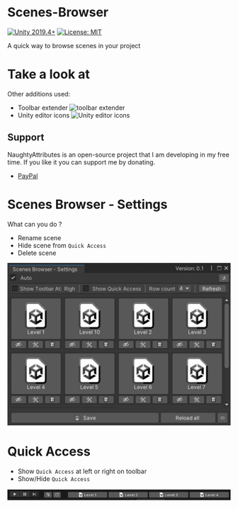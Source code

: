 # Scenes-Browser

[![Unity 2019.4+](https://img.shields.io/badge/unity-2019.4%2B-blue.svg)](https://unity3d.com/get-unity/download)
[![License: MIT](https://img.shields.io/badge/License-MIT-brightgreen.svg)](https://github.com/atoGames/Scenes-Browser/blob/main/LICENSE)

A quick way to browse scenes in your project


# Take a look at 
  Other additions used:
- Toolbar extender ![toolbar extender](https://github.com/marijnz/unity-toolbar-extender)
- Unity editor icons ![Unity editor icons](https://github.com/halak/unity-editor-icons)

## Support
NaughtyAttributes is an open-source project that I am developing in my free time. If you like it you can support me by donating.

- [PayPal](https://www.paypal.me/AliMohameed)


# Scenes Browser - Settings

What can you do ?
- Rename scene
- Hide scene from `Quick Access`
- Delete scene

![Scenes Browser - Settings](https://github.com/atoGames/Scenes-Browser/blob/main/Imgs/Scenes%20Browser%20-%20Settings.jpg)
# Quick Access

- Show `Quick Access` at left or right on toolbar
- Show/Hide `Quick Access`
  
![Quick Access](https://github.com/atoGames/Scenes-Browser/blob/main/Imgs/Quick%20Access.jpg)
